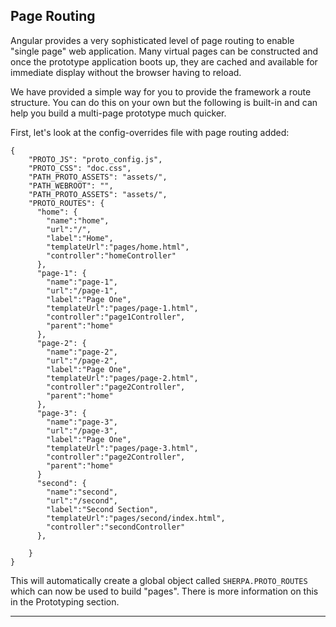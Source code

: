 Page Routing
------------

Angular provides a very sophisticated level of page routing to enable "single page" web application. Many virtual pages can be constructed and once the prototype application boots up, they are cached and available for immediate display without the browser having to reload.

We have provided a simple way for you to provide the framework a route structure. You can do this on your own but the following is built-in and can help you build a multi-page prototype much quicker.

First, let's look at the config-overrides file with page routing added:

    {
        "PROTO_JS": "proto_config.js",
        "PROTO_CSS": "doc.css",
        "PATH_PROTO_ASSETS": "assets/",
        "PATH_WEBROOT": "",
        "PATH_PROTO_ASSETS": "assets/",
        "PROTO_ROUTES": {
          "home": {
            "name":"home",
            "url":"/",
            "label":"Home",
            "templateUrl":"pages/home.html",
            "controller":"homeController"
          },
          "page-1": {
            "name":"page-1",
            "url":"/page-1",
            "label":"Page One",
            "templateUrl":"pages/page-1.html",
            "controller":"page1Controller",
            "parent":"home"
          },
          "page-2": {
            "name":"page-2",
            "url":"/page-2",
            "label":"Page One",
            "templateUrl":"pages/page-2.html",
            "controller":"page2Controller",
            "parent":"home"
          },
          "page-3": {
            "name":"page-3",
            "url":"/page-3",
            "label":"Page One",
            "templateUrl":"pages/page-3.html",
            "controller":"page2Controller",
            "parent":"home"
          }
          "second": {
            "name":"second",
            "url":"/second",
            "label":"Second Section",
            "templateUrl":"pages/second/index.html",
            "controller":"secondController"
          },
     
        }
    }

  
This will automatically create a global object called `SHERPA.PROTO_ROUTES` which can now be used to build "pages". There is more information on this in the Prototyping section.

 ---------------------
